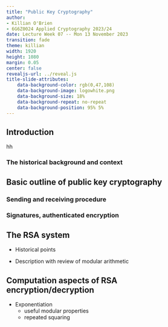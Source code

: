 ```yaml
---
title: "Public Key Cryptography"
author:
- Killian O'Brien
- 6G6Z0024 Applied Cryptography 2023/24
date: Lecture Week 07 -- Mon 13 November 2023
transition: fade
theme: killian
width: 1920
height: 1080
margin: 0.05
center: false
revealjs-url: ../reveal.js
title-slide-attributes:
    data-background-color: rgb(0,47,108)	
    data-background-image: logowhite.png
    data-background-size: 18%
    data-background-repeat: no-repeat
    data-background-position: 95% 5%	
---
```


## Introduction
hh

### The historical background and context

## Basic outline of public key cryptography

### Sending and receiving procedure

### Signatures, authenticated encryption

## The RSA system

* Historical points

* Description with review of modular arithmetic

## Computation aspects of RSA encryption/decryption

* Exponentiation
    - useful modular properties
    - repeated squaring